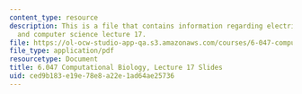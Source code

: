 ```yaml
---
content_type: resource
description: This is a file that contains information regarding electrical engineering
  and computer science lecture 17.
file: https://ol-ocw-studio-app-qa.s3.amazonaws.com/courses/6-047-computational-biology-fall-2015/ced9b183e19e78e8a22e1ad64ae25736_MIT6_047F15_Lecture17.pdf
file_type: application/pdf
resourcetype: Document
title: 6.047 Computational Biology, Lecture 17 Slides
uid: ced9b183-e19e-78e8-a22e-1ad64ae25736
---
```

